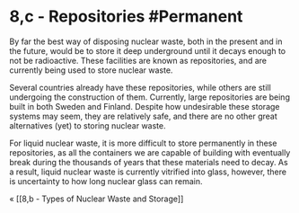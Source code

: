 # 8,c - Repositories #Permanent 
By far the best way of disposing nuclear waste, both in the present and in the future, would be to store it deep underground until it decays enough to not be radioactive. These facilities are known as repositories, and are currently being used to store nuclear waste. 

Several countries already have these repositories, while others are still undergoing the construction of them. Currently, large repositories are being built in both Sweden and Finland. Despite how undesirable these storage systems may seem, they are relatively safe, and there are no other great alternatives (yet) to storing nuclear waste.

For liquid nuclear waste, it is more difficult to store permanently in these repositories, as all the containers we are capable of building with eventually break during the thousands of years that these materials need to decay. As a result, liquid nuclear waste is currently vitrified into glass, however, there is uncertainty to how long nuclear glass can remain.

« [[8,b - Types of Nuclear Waste and Storage]]